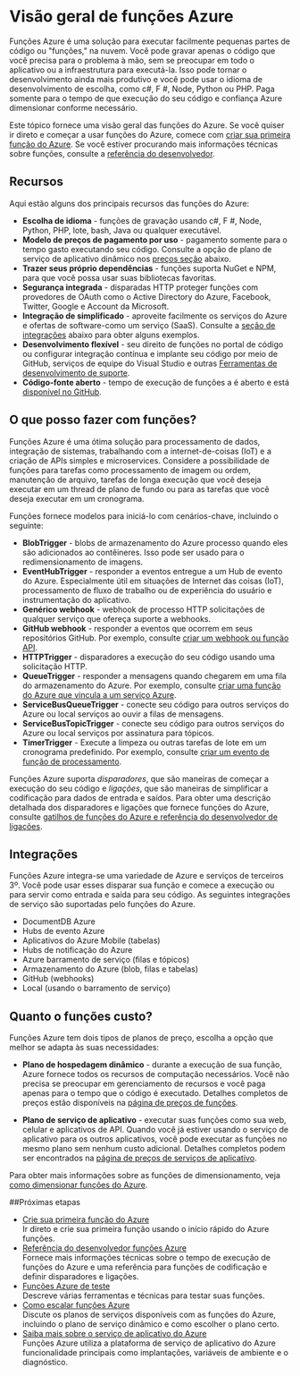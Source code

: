 <properties
   pageTitle="Visão geral de funções do Azure | Microsoft Azure"
   description="Compreenda como usar funções do Azure para otimizar cargas de trabalho assíncronas em minutos."
   services="functions"
   documentationCenter="na"
   authors="mattchenderson"
   manager="erikre"
   editor=""
   tags=""
   keywords="Azure funções, funções, processamento de eventos, webhooks, computação dinâmica, arquitetura sem servidor"/>

<tags
   ms.service="functions"
   ms.devlang="multiple"
   ms.topic="get-started-article"
   ms.tgt_pltfrm="multiple"
   ms.workload="na"
   ms.date="08/29/2016"
   ms.author="cfowler;mahender;glenga"/>
   
   
# <a name="azure-functions-overview"></a>Visão geral de funções Azure

Funções Azure é uma solução para executar facilmente pequenas partes de código ou "funções," na nuvem. Você pode gravar apenas o código que você precisa para o problema à mão, sem se preocupar em todo o aplicativo ou a infraestrutura para executá-la. Isso pode tornar o desenvolvimento ainda mais produtivo e você pode usar o idioma de desenvolvimento de escolha, como c#, F #, Node, Python ou PHP. Paga somente para o tempo de que execução do seu código e confiança Azure dimensionar conforme necessário.

Este tópico fornece uma visão geral das funções do Azure. Se você quiser ir direto e começar a usar funções do Azure, comece com [criar sua primeira função do Azure](functions-create-first-azure-function.md). Se você estiver procurando mais informações técnicas sobre funções, consulte a [referência do desenvolvedor](functions-reference.md).

## <a name="features"></a>Recursos

Aqui estão alguns dos principais recursos das funções do Azure:
    
* **Escolha de idioma** - funções de gravação usando c#, F #, Node, Python, PHP, lote, bash, Java ou qualquer executável.
* **Modelo de preços de pagamento por uso** - pagamento somente para o tempo gasto executando seu código. Consulte a opção de plano de serviço de aplicativo dinâmico nos [preços seção](#pricing) abaixo.  
* **Trazer seus próprio dependências** - funções suporta NuGet e NPM, para que você possa usar suas bibliotecas favoritas.  
* **Segurança integrada** - disparadas HTTP proteger funções com provedores de OAuth como o Active Directory do Azure, Facebook, Twitter, Google e Account da Microsoft.  
* **Integração de simplificado** - aproveite facilmente os serviços do Azure e ofertas de software-como um serviço (SaaS). Consulte a [seção de integrações](#integrations) abaixo para obter alguns exemplos.  
* **Desenvolvimento flexível** - seu direito de funções no portal de código ou configurar integração contínua e implante seu código por meio de GitHub, serviços de equipe do Visual Studio e outras [Ferramentas de desenvolvimento de suporte](../app-service-web/web-sites-deploy.md#deploy-using-an-ide).  
* **Código-fonte aberto** - tempo de execução de funções a é aberto e está [disponível no GitHub](https://github.com/azure/azure-webjobs-sdk-script).  

## <a name="what-can-i-do-with-functions"></a>O que posso fazer com funções?

Funções Azure é uma ótima solução para processamento de dados, integração de sistemas, trabalhando com a internet-de-coisas (IoT) e a criação de APIs simples e microservices. Considere a possibilidade de funções para tarefas como processamento de imagem ou ordem, manutenção de arquivo, tarefas de longa execução que você deseja executar em um thread de plano de fundo ou para as tarefas que você deseja executar em um cronograma. 

Funções fornece modelos para iniciá-lo com cenários-chave, incluindo o seguinte:

* **BlobTrigger** - blobs de armazenamento do Azure processo quando eles são adicionados ao contêineres. Isso pode ser usado para o redimensionamento de imagens.
* **EventHubTrigger** - responder a eventos entregue a um Hub de evento do Azure. Especialmente útil em situações de Internet das coisas (IoT), processamento de fluxo de trabalho ou de experiência do usuário e instrumentação do aplicativo.
* **Genérico webhook** - webhook de processo HTTP solicitações de qualquer serviço que ofereça suporte a webhooks.
* **GitHub webhook** - responder a eventos que ocorrem em seus repositórios GitHub. Por exemplo, consulte [criar um webhook ou função API](functions-create-a-web-hook-or-api-function.md).
* **HTTPTrigger** - disparadores a execução do seu código usando uma solicitação HTTP.
* **QueueTrigger** - responder a mensagens quando chegarem em uma fila do armazenamento do Azure. Por exemplo, consulte [criar uma função do Azure que vincula a um serviço Azure](functions-create-an-azure-connected-function.md).
* **ServiceBusQueueTrigger** - conecte seu código para outros serviços do Azure ou local serviços ao ouvir a filas de mensagens. 
* **ServiceBusTopicTrigger** - conecte seu código para outros serviços do Azure ou local serviços por assinatura para tópicos. 
* **TimerTrigger** - Execute a limpeza ou outras tarefas de lote em um cronograma predefinido. Por exemplo, consulte [criar um evento de função de processamento](functions-create-an-event-processing-function.md).

Funções Azure suporta *disparadores*, que são maneiras de começar a execução do seu código e *ligações*, que são maneiras de simplificar a codificação para dados de entrada e saídos. Para obter uma descrição detalhada dos disparadores e ligações que fornece funções do Azure, consulte [gatilhos de funções do Azure e referência do desenvolvedor de ligações](functions-triggers-bindings.md).


## <a name="integrations"></a>Integrações

Funções Azure integra-se uma variedade de Azure e serviços de terceiros 3º. Você pode usar esses disparar sua função e comece a execução ou para servir como entrada e saída para seu código. As seguintes integrações de serviço são suportadas pelo funções do Azure. 

* DocumentDB Azure
* Hubs de evento Azure 
* Aplicativos do Azure Mobile (tabelas)
* Hubs de notificação do Azure
* Azure barramento de serviço (filas e tópicos)
* Armazenamento do Azure (blob, filas e tabelas) 
* GitHub (webhooks)
* Local (usando o barramento de serviço)

## <a name="pricing"></a>Quanto o funções custo?

Funções Azure tem dois tipos de planos de preço, escolha a opção que melhor se adapta às suas necessidades: 

* **Plano de hospedagem dinâmico** - durante a execução de sua função, Azure fornece todos os recursos de computação necessários. Você não precisa se preocupar em gerenciamento de recursos e você paga apenas para o tempo que o código é executado. Detalhes completos de preços estão disponíveis na [página de preços de funções](/pricing/details/functions). 

* **Plano de serviço de aplicativo** - executar suas funções como sua web, celular e aplicativos de API. Quando você já estiver usando o serviço de aplicativo para os outros aplicativos, você pode executar as funções no mesmo plano sem nenhum custo adicional. Detalhes completos podem ser encontrados na [página de preços de serviços de aplicativo](/pricing/details/app-service/).

Para obter mais informações sobre as funções de dimensionamento, veja [como dimensionar funções do Azure](functions-scale.md).

##<a name="next-steps"></a>Próximas etapas

+ [Crie sua primeira função do Azure](functions-create-first-azure-function.md)  
Ir direto e crie sua primeira função usando o início rápido do Azure funções. 
+ [Referência do desenvolvedor funções Azure](functions-reference.md)  
Fornece mais informações técnicas sobre o tempo de execução de funções do Azure e uma referência para funções de codificação e definir disparadores e ligações.
+ [Funções Azure de teste](functions-test-a-function.md)  
Descreve várias ferramentas e técnicas para testar suas funções.
+ [Como escalar funções Azure](functions-scale.md)  
Discute os planos de serviços disponíveis com as funções do Azure, incluindo o plano de serviço dinâmico e como escolher o plano certo. 
+ [Saiba mais sobre o serviço de aplicativo do Azure](../app-service/app-service-value-prop-what-is.md)  
Funções Azure utiliza a plataforma de serviço de aplicativo do Azure funcionalidade principais como implantações, variáveis de ambiente e o diagnóstico. 